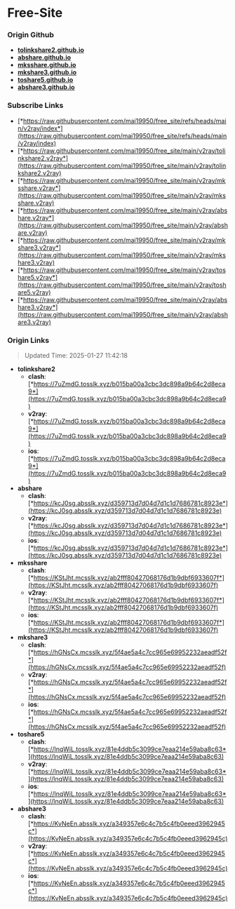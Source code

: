 # Free-Site

### Origin Github

- [**tolinkshare2.github.io**](https://github.com/tolinkshare2/tolinkshare2.github.io)
- [**abshare.github.io**](https://github.com/abshare/abshare.github.io)
- [**mksshare.github.io**](https://github.com/mksshare/mksshare.github.io)
- [**mkshare3.github.io**](https://github.com/mkshare3/mkshare3.github.io)
- [**toshare5.github.io**](https://github.com/toshare5/toshare5.github.io)
- [**abshare3.github.io**](https://github.com/abshare3/abshare3.github.io)

### Subscribe Links

- [*https://raw.githubusercontent.com/mai19950/free_site/refs/heads/main/v2ray/index*](https://raw.githubusercontent.com/mai19950/free_site/refs/heads/main/v2ray/index)
- [*https://raw.githubusercontent.com/mai19950/free_site/main/v2ray/tolinkshare2.v2ray*](https://raw.githubusercontent.com/mai19950/free_site/main/v2ray/tolinkshare2.v2ray)
- [*https://raw.githubusercontent.com/mai19950/free_site/main/v2ray/mksshare.v2ray*](https://raw.githubusercontent.com/mai19950/free_site/main/v2ray/mksshare.v2ray)
- [*https://raw.githubusercontent.com/mai19950/free_site/main/v2ray/abshare.v2ray*](https://raw.githubusercontent.com/mai19950/free_site/main/v2ray/abshare.v2ray)
- [*https://raw.githubusercontent.com/mai19950/free_site/main/v2ray/mkshare3.v2ray*](https://raw.githubusercontent.com/mai19950/free_site/main/v2ray/mkshare3.v2ray)
- [*https://raw.githubusercontent.com/mai19950/free_site/main/v2ray/toshare5.v2ray*](https://raw.githubusercontent.com/mai19950/free_site/main/v2ray/toshare5.v2ray)
- [*https://raw.githubusercontent.com/mai19950/free_site/main/v2ray/abshare3.v2ray*](https://raw.githubusercontent.com/mai19950/free_site/main/v2ray/abshare3.v2ray)

### Origin Links

> Updated Time: 2025-01-27 11:42:18

- **tolinkshare2**
  - **clash**: [*https://7uZmdG.tosslk.xyz/b015ba00a3cbc3dc898a9b64c2d8eca9*](https://7uZmdG.tosslk.xyz/b015ba00a3cbc3dc898a9b64c2d8eca9)
  - **v2ray**: [*https://7uZmdG.tosslk.xyz/b015ba00a3cbc3dc898a9b64c2d8eca9*](https://7uZmdG.tosslk.xyz/b015ba00a3cbc3dc898a9b64c2d8eca9)
  - **ios**: [*https://7uZmdG.tosslk.xyz/b015ba00a3cbc3dc898a9b64c2d8eca9*](https://7uZmdG.tosslk.xyz/b015ba00a3cbc3dc898a9b64c2d8eca9)
- **abshare**
  - **clash**: [*https://kcJ0sg.absslk.xyz/d359713d7d04d7d1c1d7686781c8923e*](https://kcJ0sg.absslk.xyz/d359713d7d04d7d1c1d7686781c8923e)
  - **v2ray**: [*https://kcJ0sg.absslk.xyz/d359713d7d04d7d1c1d7686781c8923e*](https://kcJ0sg.absslk.xyz/d359713d7d04d7d1c1d7686781c8923e)
  - **ios**: [*https://kcJ0sg.absslk.xyz/d359713d7d04d7d1c1d7686781c8923e*](https://kcJ0sg.absslk.xyz/d359713d7d04d7d1c1d7686781c8923e)
- **mksshare**
  - **clash**: [*https://KStJht.mcsslk.xyz/ab2fff80427068176d1b9dbf6933607f*](https://KStJht.mcsslk.xyz/ab2fff80427068176d1b9dbf6933607f)
  - **v2ray**: [*https://KStJht.mcsslk.xyz/ab2fff80427068176d1b9dbf6933607f*](https://KStJht.mcsslk.xyz/ab2fff80427068176d1b9dbf6933607f)
  - **ios**: [*https://KStJht.mcsslk.xyz/ab2fff80427068176d1b9dbf6933607f*](https://KStJht.mcsslk.xyz/ab2fff80427068176d1b9dbf6933607f)
- **mkshare3**
  - **clash**: [*https://hGNsCx.mcsslk.xyz/5f4ae5a4c7cc965e69952232aeadf52f*](https://hGNsCx.mcsslk.xyz/5f4ae5a4c7cc965e69952232aeadf52f)
  - **v2ray**: [*https://hGNsCx.mcsslk.xyz/5f4ae5a4c7cc965e69952232aeadf52f*](https://hGNsCx.mcsslk.xyz/5f4ae5a4c7cc965e69952232aeadf52f)
  - **ios**: [*https://hGNsCx.mcsslk.xyz/5f4ae5a4c7cc965e69952232aeadf52f*](https://hGNsCx.mcsslk.xyz/5f4ae5a4c7cc965e69952232aeadf52f)
- **toshare5**
  - **clash**: [*https://lnqWiL.tosslk.xyz/81e4ddb5c3099ce7eaa214e59aba8c63*](https://lnqWiL.tosslk.xyz/81e4ddb5c3099ce7eaa214e59aba8c63)
  - **v2ray**: [*https://lnqWiL.tosslk.xyz/81e4ddb5c3099ce7eaa214e59aba8c63*](https://lnqWiL.tosslk.xyz/81e4ddb5c3099ce7eaa214e59aba8c63)
  - **ios**: [*https://lnqWiL.tosslk.xyz/81e4ddb5c3099ce7eaa214e59aba8c63*](https://lnqWiL.tosslk.xyz/81e4ddb5c3099ce7eaa214e59aba8c63)
- **abshare3**
  - **clash**: [*https://KvNeEn.absslk.xyz/a349357e6c4c7b5c4fb0eeed3962945c*](https://KvNeEn.absslk.xyz/a349357e6c4c7b5c4fb0eeed3962945c)
  - **v2ray**: [*https://KvNeEn.absslk.xyz/a349357e6c4c7b5c4fb0eeed3962945c*](https://KvNeEn.absslk.xyz/a349357e6c4c7b5c4fb0eeed3962945c)
  - **ios**: [*https://KvNeEn.absslk.xyz/a349357e6c4c7b5c4fb0eeed3962945c*](https://KvNeEn.absslk.xyz/a349357e6c4c7b5c4fb0eeed3962945c)
